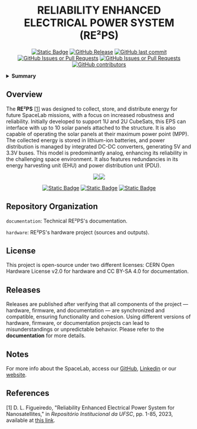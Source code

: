 <h1 align="center">
	RELIABILITY ENHANCED ELECTRICAL POWER SYSTEM (RE²PS)
	<br>
</h1>

<p align="center">
    <a href="https://github.com/spacelab-ufsc/spacelab#versioning"><img alt="Static Badge" src="https://img.shields.io/badge/status-in_development-red"></a>
    <a href="https://github.com/spacelab-ufsc/eps-re/releases"><img alt="GitHub Release" src="https://img.shields.io/github/v/release/spacelab-ufsc/eps-re"></a>
    <a href="https://github.com/spacelab-ufsc/eps-re/commits/master"><img alt="GitHub last commit" src="https://img.shields.io/github/last-commit/spacelab-ufsc/eps-re"></a>
    <a href="https://github.com/spacelab-ufsc/eps-re/issues"><img alt="GitHub Issues or Pull Requests" src="https://img.shields.io/github/issues/spacelab-ufsc/eps-re"></a>
    <a href="https://github.com/spacelab-ufsc/eps-re/pulls"><img alt="GitHub Issues or Pull Requests" src="https://img.shields.io/github/issues-pr/spacelab-ufsc/eps-re"></a>
    <a href="https://github.com/spacelab-ufsc/eps-re/graphs/contributors"><img alt="GitHub contributors" src="https://img.shields.io/github/contributors/spacelab-ufsc/eps-re"></a>
</p>

<details>
    <summary><b>Summary</b></summary>
    <ol>
        <li>
            <a href="#overview">Overview</a>
        </li>
        <li>
            <a href="#repository-organization">Repository Organization</a>
        </li>
        <li>
            <a href="#license">License</a>
        </li>
        <li>
            <a href="#releases">Releases</a>
        </li>
        <li>
            <a href="#notes">Notes</a>
        </li>
        <li>
            <a href="#references">References</a>
        </li>
    </ol>
</details>

## Overview
The **RE²PS** [[1]](#1) was designed to collect, store, and distribute energy for future SpaceLab missions, with a focus on increased robustness and reliability. Initially developed to support 1U and 2U CubeSats, this EPS can interface with up to 10 solar panels attached to the structure. It is also capable of operating the solar panels at their maximum power point (MPP). The collected energy is stored in lithium-ion batteries, and power distribution is managed by integrated DC-DC converters, generating 5V and 3.3V buses. This model is predominantly analog, enhancing its reliability in the challenging space environment. It also features redundancies in its energy harvesting unit (EHU) and power distribution unit (PDU).

<p align="center">
    <img src="https://github.com/spacelab-ufsc/eps-re/blob/master/figs/top.svg"><img src="https://github.com/spacelab-ufsc/eps-re/blob/master/figs/bottom.svg">
</p>

<p align="center">
    <a href="https://github.com/spacelab-ufsc/eps-re/issues/new?labels=bug"><img alt="Static Badge" src="https://img.shields.io/badge/Report_a_bug-red"></a>
    <a href="https://github.com/spacelab-ufsc/eps-re/issues/new?labels=enhancement"><img alt="Static Badge" src="https://img.shields.io/badge/Request_a_feature-yellow"></a>
    <a href="https://github.com/spacelab-ufsc/eps-re/issues/new?labels=question,help+wanted"><img alt="Static Badge" src="https://img.shields.io/badge/Request_more_information_or_help-green"></a>
</p>

## Repository Organization
`documentation`: Technical RE²PS's documentation.

`hardware`: RE²PS's hardware project (sources and outputs).

## License
This project is open-source under two different licenses: CERN Open Hardware License v2.0 for hardware and CC BY-SA 4.0 for documentation.

## Releases

Releases are published after verifying that all components of the project — hardware, firmware, and documentation — are synchronized and compatible, ensuring functionality and cohesion. Using different versions of hardware, firmware, or documentation projects can lead to misunderstandings or unpredictable behavior. Please refer to the **documentation** for more details.

## Notes
For more info about the SpaceLab, access our [GitHub](https://github.com/spacelab-ufsc/spacelab), [Linkedin](https://br.linkedin.com/company/spacelab-ufsc) or our [website](https://spacelab.ufsc.br/en/home/).

## References
<a id="1">[1]</a> D. L. Figueiredo, "Reliability Enhanced Electrical Power System for Nanosatellites," in <i>Repositório Institucional da UFSC</i>, pp. 1-85, 2023, available at <a href="https://repositorio.ufsc.br/bitstream/handle/123456789/247559/PEEL2103-D.pdf?sequence=1&isAllowed=y"> this link</a>.
